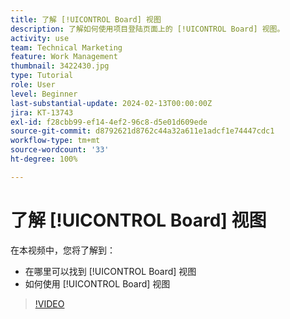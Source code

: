 ```yaml
---
title: 了解 [!UICONTROL Board] 视图
description: 了解如何使用项目登陆页面上的 [!UICONTROL Board] 视图。
activity: use
team: Technical Marketing
feature: Work Management
thumbnail: 3422430.jpg
type: Tutorial
role: User
level: Beginner
last-substantial-update: 2024-02-13T00:00:00Z
jira: KT-13743
exl-id: f28cbb99-ef14-4ef2-96c8-d5e01d609ede
source-git-commit: d8792621d8762c44a32a611e1adcf1e74447cdc1
workflow-type: tm+mt
source-wordcount: '33'
ht-degree: 100%

---
```


# 了解 [!UICONTROL Board] 视图

在本视频中，您将了解到：

* 在哪里可以找到 [!UICONTROL Board] 视图
* 如何使用 [!UICONTROL Board] 视图


>[!VIDEO](https://video.tv.adobe.com/v/3422430/?quality=12&learn=on)
